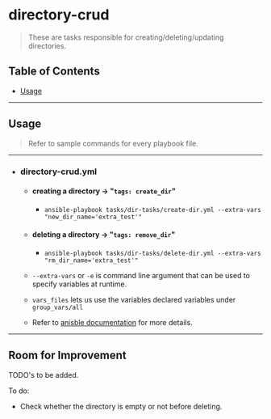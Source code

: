 # directory-crud
> These are tasks responsible for creating/deleting/updating directories.

## Table of Contents
* [Usage](#usage)
---

## Usage 
> Refer to sample commands for every playbook file.
---
* ### directory-crud.yml

    *    #### creating a directory -> "`tags: create_dir`"

         * `ansible-playbook tasks/dir-tasks/create-dir.yml --extra-vars "new_dir_name='extra_test'"`
         

    *   #### deleting a directory -> "`tags: remove_dir`"
        * `ansible-playbook tasks/dir-tasks/delete-dir.yml --extra-vars "rm_dir_name='extra_test'"`

    * `--extra-vars` or `-e` is command line argument that can be used to specify variables at runtime.
    * `vars_files` lets us use the variables declared variables under `group_vars/all`
    * Refer to [anisble documentation](https://docs.ansible.com/ansible/latest/user_guide/playbooks_variables.html#defining-variables-at-runtime) for more details.

---

## Room for Improvement
TODO's to be added. 

To do:
- Check whether the directory is empty or not before deleting.


